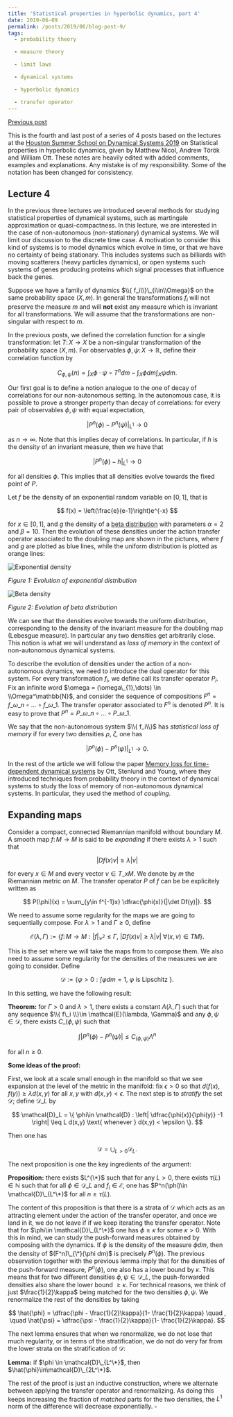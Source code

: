 ```yaml
---
title: 'Statistical properties in hyperbolic dynamics, part 4'
date: 2019-06-09
permalink: /posts/2019/06/blog-post-9/
tags:
  - probability theory

  - measure theory

  - limit laws

  - dynamical systems

  - hyperbolic dynamics

  - transfer operator
---
```


[Previous post](/posts/2019/06/blog-post-8/)

This is the fourth and last post of a series of 4 posts based on the lectures at the [Houston Summer School on Dynamical Systems 2019](https://www.math.uh.edu/dynamics/school/school2019/) on Statistical properties in hyperbolic dynamics, given by Matthew Nicol, Andrew Török and William Ott. These notes are heavily edited with added comments, examples and explanations. Any mistake is of my responsibility. Some of the notation has been changed for consistency.

## Lecture 4

In the previous three lectures we introduced several methods for studying statistical properties of dynamical systems, such as martingale approximation or quasi-compactness. In this lecture, we are interested in the case of non-autonomous (non-stationary) dynamical systems. We will limit our discussion to the discrete time case. A motivation to consider this kind of systems is to model dynamics which evolve in time, or that we have no certainty of being stationary. This includes systems such as billiards with moving scatterers (heavy particles dynamics), or open systems such systems of genes producing proteins which signal processes that influence back the genes.

Suppose we have a family of dynamics $\\{ f_i\\}\_{i\in\\Omega}$ on the same probability space $(X,m)$. In general the transformations $f_i$ will not preserve the measure $m$ and will **not** exist any measure which is invariant for all transformations. We will assume that the transformations are non-singular with respect to $m$.

In the previous posts, we defined the correlation function for a single transformation: let $T\colon X\to X$ be a non-singular transformation of the probability space $(X,m)$. For observables $\phi,\psi\colon X\to\mathbb{R}$, define their correlation function by

$$
C_{\phi,\psi}(n) = \int_X \phi\cdot \psi\circ T^n dm - \int_X \phi dm \int_X\psi dm.
$$

  Our first goal is to define a notion analogue to the one of decay of correlations for our non-autonomous setting. In the autonomous case, it is possible to prove a stronger property than decay of correlations: for every pair of observables $\phi,\psi$ with equal expectation,

$$
| P^n(\phi) - P^n(\psi) |_{L^1} \to 0
$$

as $n\to\infty$. Note that this implies decay of correlations. In particular, if $h$ is the density of an invariant measure, then we have that

$$
| P^n(\phi) - h |_{L^1} \to 0
$$

for all densities $\phi$. This implies that all densities evolve towards the fixed point of $P$.

Let $f$ be the density of an exponential random variable on $[0,1]$, that is

$$
f(x) = \left(\frac{e}{e-1}\right)e^{-x}
$$

for $x\in[0,1]$, and $g$ the density of a [beta distribution](https://en.wikipedia.org/wiki/Beta_distribution) with parameters $\alpha = 2$ and $\beta = 10$. Then the evolution of these densities under the action transfer operator associated to the doubling map are shown in the pictures, where $f$ and $g$ are plotted as blue lines, while the uniform distribution is plotted as orange lines:

![Exponential density](/files/exp.png)

*Figure 1: Evolution of exponential distribution*

![Beta density](/files/beta.png)

*Figure 2: Evolution of beta distribution*

We can see that the densities evolve towards the uniform distribution, corresponding to the density of the invariant measure for the doubling map (Lebesgue measure). In particular any two densities get arbitrarily close. This notion is what we will understand as *loss of memory* in the context of non-autonomous dynamical systems.

To describe the evolution of densities under the action of a non-autonomous dynamics, we need to introduce the dual operator for this system. For every transformation $f_i$, we define call its transfer operator $P_i$. Fix an infinite word $\omega = (\omega\_{1},\dots) \in \\Omega^\mathbb{N}$, and consider the sequence of compositions $F^n = f\_{\omega\_n}\circ \dots\circ f\_{\omega\_1}$. The transfer operator associated to $F^n$ is denoted $P^n$. It is easy to prove that $P^n = P\_{\omega\_n}\circ\dots\circ P\_{\omega\_1}$.

We say that the non-autonomous system $\\{ f_i\\}$ has *statistical loss of memory* if for every two densities $\rho$, $\zeta$, one has

$$
| P^n(\phi) - P^n(\psi) |_{L^1} \to 0.
$$

In the rest of the article we will follow the paper [Memory loss for time-dependent dynamical systems](https://www.math.uh.edu/~ott/Publications/docs/ott_5.pdf) by Ott, Stenlund and Young, where they introduced techniques from probability theory in the context of dynamical systems to study the loss of memory of non-autonomous dynamical systems. In particular, they used the method of *coupling*.

## Expanding maps

Consider a compact, connected Riemannian manifold without boundary $M$. A smooth map $f\colon M\to M$ is said to be *expanding* if there exists $\lambda > 1$ such that

$$
|Df(x)v| \geq \lambda|v|
$$

for every $x\in M$ and every vector $v\in T\_x M$. We denote by $m$ the Riemannian metric on $M$. The transfer operator $P$ of $f$ can be be explicitely written as

$$
P(\phi)(x) = \sum_{y\in f^{-1}x} \dfrac{\phi(x)}{|\det Df(y)|}.
$$

We need to assume some regularity for the maps we are going to sequentially compose. For $\lambda > 1$ and $\Gamma\geq 0$, define

$$
\mathcal{E}(\lambda, \Gamma) := \left\{f \colon M \to M :|f|_{\mathcal{C}^{2}} \leq \Gamma,\ |Df(x) v| \geq  \lambda|v| \ \forall(x, v)\in TM \right\}.
$$

This is the set where we will take the maps from to compose them. We also need to assume some regularity for the densities of the measures we are going to consider. Define

$$
\mathcal{D} := \left\{\varphi>0 : \int \varphi dm =1, \ \varphi \text { is Lipschitz }\right\}.
$$

In this setting, we have the following result:

**Theorem:** for $\Gamma > 0$ and $\lambda > 1$, there exists a constant $\Lambda(\lambda,\Gamma)$ such that for any sequence $\\{ f\_i \\}\in \mathcal{E}(\lambda, \Gamma)$ and any $\phi,\psi\in \mathcal{D}$, there exists $C\_{(\phi,\psi)}$ such that

$$
\int |P^n(\phi) - P^n(\psi)| \leq C_{(\phi,\psi)} \Lambda^n
$$

for all $n\geq 0$.

**Some ideas of the proof:**

First, we look at a scale small enough in the manifold so that we see expansion at the level of the metric in the manifold: fix $\epsilon > 0$ so that  $d(f(x),f(y))\geq \lambda d(x,y)$ for all $x,y$ with $d(x,y) < \epsilon$. The next step is to *stratify* the set $\mathcal{D}$; define $\mathcal{D}\_L$ by

$$
\mathcal{D}_L = \{ \phi\in \mathcal{D} : \left| \dfrac{\phi(x)}{\phi(y)} -1 \right| \leq L d(x,y) \text{ whenever } d(x,y) < \epsilon \}.
$$

Then one has

$$
\mathcal{D} = \bigcup_{L > 0} \mathcal{D}_L .
$$

The next proposition is one the key ingredients of the argument:

**Proposition:** there exists $L^{\*}$ such that for any $L > 0$, there exists $\tau(L) \in\mathbb{N}$ such that for all $\phi \in \mathcal{D}\_L$ and $f_i\in\mathcal{E}$, one has $P^n(\phi)\in \mathcal{D}\_{L^\*}$ for all $n\geq \tau(L)$.

The content of this proposition is that there is a strata of $\mathcal{D}$ which acts as an attracting element under the action of the transfer operator, and once we land in it, we do not leave if if we keep iterating the transfer operator. Note that for $\phi\in \mathcal{D}\_{L^\*}$ one has $\phi\geq\kappa$ for some $\kappa > 0$. With this in mind, we can study the push-forward measures obtained by composing with the dynamics. If $\phi$ is the density of the measure $\phi dm$, then the density of $(F^n)\_{\*}(\phi dm)$ is precisely $P^n(\phi)$. The previous observation together with the previous lemma imply that for the densities of the push-forward measure, $P^n(\phi)$, one also has a lower bound by $\kappa$. This means that for two different densities $\phi,\psi \in\mathcal{D}\_L$, the push-forwarded densities also share the lower bound $\geq \kappa$. For technical reasons, we think of just $\frac{1}{2}\kappa$ being matched for the two densities $\phi,\psi$. We renormalize the rest of the densities by taking

$$
\hat{\phi} = \dfrac{\phi - \frac{1}{2}\kappa}{1- \frac{1}{2}\kappa} \quad , \quad \hat{\psi} = \dfrac{\psi - \frac{1}{2}\kappa}{1- \frac{1}{2}\kappa}.
$$

The next lemma ensures that when we renormalize, we do not lose that much regularity, or in terms of the stratification, we do not do very far from the lower strata on the stratification of $\mathcal{D}$:

**Lemma:** if $\phi \in \mathcal{D}\_{L^\*}$, then $\hat{\phi}\in\mathcal{D}\_{2L^\*}$.

The rest of the proof is just an inductive construction, where we alternate between applying the transfer operator and renormalizing. As doing this keeps increasing the fraction of *matched* parts for the two densities, the $L^1$ norm of the difference will decrease exponentially. $\square$

